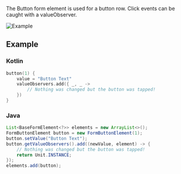 The Button form element is used for a button row. Click events can be caught with a valueObserver.

![Example](../../images/Button.PNG)

## Example

### Kotlin

```kotlin
button(1) {
    value = "Button Text"
    valueObservers.add({ _, _ ->
        // Nothing was changed but the button was tapped!
    })
}
```

### Java

```java
List<BaseFormElement<?>> elements = new ArrayList<>();
FormButtonElement button = new FormButtonElement(1);
button.setValue("Button Text");
button.getValueObservers().add((newValue, element) -> {
    // Nothing was changed but the button was tapped!
    return Unit.INSTANCE;
});
elements.add(button);
```
